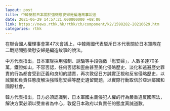 ```yaml
---
layout: post
title: 中韓反駁日本關於強徵慰安婦是編造故事說法
date: 2021-06-29 14:57:21.000000000 +08:00
link: https://news.rthk.hk/rthk/ch/component/k2/1598282-20210629.htm
categories: rthk
---
```


在聯合國人權理事會第47次會議上，中韓兩國代表駁斥日本代表關於日本軍隊在二戰期間強徵慰安婦是編造故事的說法。

中方代表指出，日本軍隊採用強制、誘騙等手段強徵「慰安婦」，人數多達70多萬，鐵證如山，不容否認，任何否認和歪曲甚至美化侵略歷史、淡化和逃避歷史罪責的行為都會受到正義和良知的譴責，再次敦促日方誠實正視和反省侵略歷史，以誠實和負責任態度解決強徵慰安婦等歷史遺留問題，以實際行動取信於亞洲鄰國和國際社會。

韓方代表指出，日方必須認識到，日本軍國主義侵犯人權的行為嚴重違反國際法，解決方案必須以受害者為中心，敦促日本政府以負責任的態度真誠道歉。
